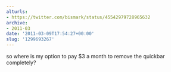 ```yaml
---
alturls:
- https://twitter.com/bismark/status/45542979728965632
archive:
- 2011-03
date: '2011-03-09T17:54:27+00:00'
slug: '1299693267'
---
```


so where is my option to pay $3 a month to remove the quickbar completely?

